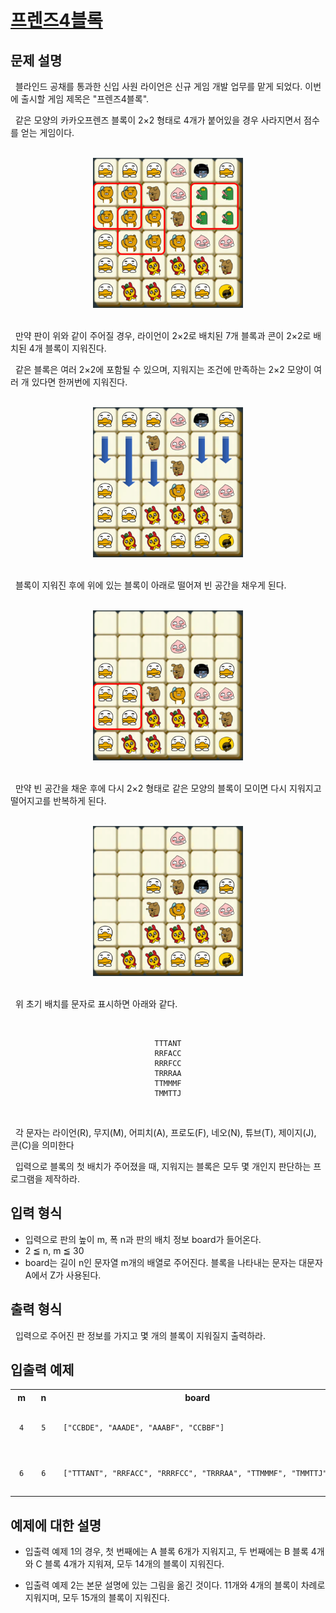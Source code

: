 # [프렌즈4블록](https://school.programmers.co.kr/learn/courses/30/lessons/17679)

<style>
  .example * {text-align: center;}
  .example td {width: 20vw; border: solid 1px lightgray}
  .output td {width: 30vw; padding: 1em}
</style>

## 문제 설명

&nbsp; 블라인드 공채를 통과한 신입 사원 라이언은 신규 게임 개발 업무를 맡게 되었다. 이번에 출시할 게임 제목은 "프렌즈4블록".

&nbsp; 같은 모양의 카카오프렌즈 블록이 2×2 형태로 4개가 붙어있을 경우 사라지면서 점수를 얻는 게임이다.

<br />
<center>
<img src="./asset/0.png" alt="1" style="width:25vw; aspect-ratio: 1 / 1"/>
</center>
<br />

&nbsp; 만약 판이 위와 같이 주어질 경우, 라이언이 2×2로 배치된 7개 블록과 콘이 2×2로 배치된 4개 블록이 지워진다.

&nbsp; 같은 블록은 여러 2×2에 포함될 수 있으며, 지워지는 조건에 만족하는 2×2 모양이 여러 개 있다면 한꺼번에 지워진다.

<br />
<center>
<img src="./asset/1.png" alt="1" style="width:25vw; aspect-ratio: 1 / 1"/>
</center>
<br />

&nbsp; 블록이 지워진 후에 위에 있는 블록이 아래로 떨어져 빈 공간을 채우게 된다.

<br />
<center>
<img src="./asset/2.png" alt="2" style="width:25vw; aspect-ratio: 1 / 1"/>
</center>
<br />

&nbsp; 만약 빈 공간을 채운 후에 다시 2×2 형태로 같은 모양의 블록이 모이면 다시 지워지고 떨어지고를 반복하게 된다.

<br />
<center>
<img src="./asset/3.png" alt="3" style="width:25vw; aspect-ratio: 1 / 1"/>
</center>
<br />

&nbsp; 위 초기 배치를 문자로 표시하면 아래와 같다.

<br />
<center>

```text
TTTANT
RRFACC
RRRFCC
TRRRAA
TTMMMF
TMMTTJ
```

</center>
<br />

&nbsp; 각 문자는 라이언(R), 무지(M), 어피치(A), 프로도(F), 네오(N), 튜브(T), 제이지(J), 콘(C)을 의미한다

&nbsp; 입력으로 블록의 첫 배치가 주어졌을 때, 지워지는 블록은 모두 몇 개인지 판단하는 프로그램을 제작하라.

## 입력 형식

- 입력으로 판의 높이 m, 폭 n과 판의 배치 정보 board가 들어온다.
- 2 ≦ n, m ≦ 30
- board는 길이 n인 문자열 m개의 배열로 주어진다. 블록을 나타내는 문자는 대문자 A에서 Z가 사용된다.

## 출력 형식

&nbsp; 입력으로 주어진 판 정보를 가지고 몇 개의 블록이 지워질지 출력하라.

## 입출력 예제

<center>
<table class="output">
<tr>
  <th>m</th>
  <th>n</th>
  <th>board</th>
  <th>answer</th>
</tr>

<tr>
  <td>

```txt
4
```

  </td>
  <td>

```txt
5
```

  </td>
  <td>

```txt
["CCBDE", "AAADE", "AAABF", "CCBBF"]
```

  </td>
  <td>

```txt
14
```

  </td>
</tr>

<tr>
  <td>

```txt
6
```

  </td>
  <td>

```txt
6
```

  </td>
  <td>

```txt
["TTTANT", "RRFACC", "RRRFCC", "TRRRAA", "TTMMMF", "TMMTTJ"]
```

  </td>
  <td>

```txt
15
```

  </td>
</tr>

</table>
</center>

## 예제에 대한 설명

- 입출력 예제 1의 경우, 첫 번째에는 A 블록 6개가 지워지고, 두 번째에는 B 블록 4개와 C 블록 4개가 지워져, 모두 14개의 블록이 지워진다.

- 입출력 예제 2는 본문 설명에 있는 그림을 옮긴 것이다. 11개와 4개의 블록이 차례로 지워지며, 모두 15개의 블록이 지워진다.
